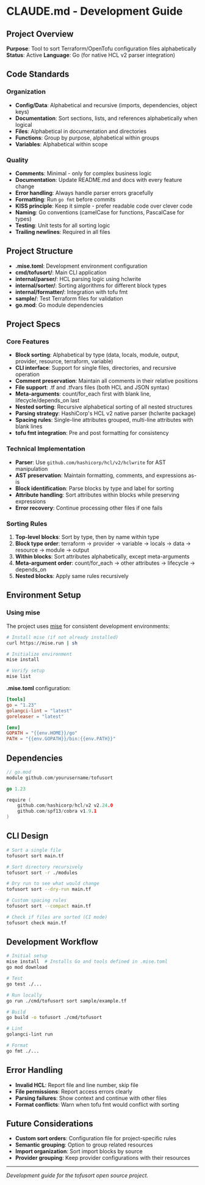 # CLAUDE.md - Development Guide

## Project Overview
**Purpose**: Tool to sort Terraform/OpenTofu configuration files alphabetically
**Status**: Active
**Language**: Go (for native HCL v2 parser integration)

## Code Standards

### Organization
- **Config/Data**: Alphabetical and recursive (imports, dependencies, object keys)
- **Documentation**: Sort sections, lists, and references alphabetically when logical
- **Files**: Alphabetical in documentation and directories
- **Functions**: Group by purpose, alphabetical within groups
- **Variables**: Alphabetical within scope

### Quality
- **Comments**: Minimal - only for complex business logic
- **Documentation**: Update README.md and docs with every feature change
- **Error handling**: Always handle parser errors gracefully
- **Formatting**: Run `go fmt` before commits
- **KISS principle**: Keep it simple - prefer readable code over clever code
- **Naming**: Go conventions (camelCase for functions, PascalCase for types)
- **Testing**: Unit tests for all sorting logic
- **Trailing newlines**: Required in all files

## Project Structure
- **.mise.toml**: Development environment configuration
- **cmd/tofusort/**: Main CLI application
- **internal/parser/**: HCL parsing logic using hclwrite
- **internal/sorter/**: Sorting algorithms for different block types
- **internal/formatter/**: Integration with tofu fmt
- **sample/**: Test Terraform files for validation
- **go.mod**: Go module dependencies

## Project Specs

### Core Features
- **Block sorting**: Alphabetical by type (data, locals, module, output, provider, resource, terraform, variable)
- **CLI interface**: Support for single files, directories, and recursive operation
- **Comment preservation**: Maintain all comments in their relative positions
- **File support**: .tf and .tfvars files (both HCL and JSON syntax)
- **Meta-arguments**: count/for_each first with blank line, lifecycle/depends_on last
- **Nested sorting**: Recursive alphabetical sorting of all nested structures
- **Parsing strategy**: HashiCorp's HCL v2 native parser (hclwrite package)
- **Spacing rules**: Single-line attributes grouped, multi-line attributes with blank lines
- **tofu fmt integration**: Pre and post formatting for consistency

### Technical Implementation
- **Parser**: Use `github.com/hashicorp/hcl/v2/hclwrite` for AST manipulation
- **AST preservation**: Maintain formatting, comments, and expressions as-is
- **Block identification**: Parse blocks by type and label for sorting
- **Attribute handling**: Sort attributes within blocks while preserving expressions
- **Error recovery**: Continue processing other files if one fails

### Sorting Rules
1. **Top-level blocks**: Sort by type, then by name within type
2. **Block type order**: terraform → provider → variable → locals → data → resource → module → output
3. **Within blocks**: Sort attributes alphabetically, except meta-arguments
4. **Meta-argument order**: count/for_each → other attributes → lifecycle → depends_on
5. **Nested blocks**: Apply same rules recursively

## Environment Setup

### Using mise
The project uses [mise](https://mise.jdx.dev/) for consistent development environments:

```bash
# Install mise (if not already installed)
curl https://mise.run | sh

# Initialize environment
mise install

# Verify setup
mise list
```

**.mise.toml** configuration:
```toml
[tools]
go = "1.23"
golangci-lint = "latest"
goreleaser = "latest"

[env]
GOPATH = "{{env.HOME}}/go"
PATH = "{{env.GOPATH}}/bin:{{env.PATH}}"
```

## Dependencies
```go
// go.mod
module github.com/yourusername/tofusort

go 1.23

require (
    github.com/hashicorp/hcl/v2 v2.24.0
    github.com/spf13/cobra v1.9.1
)
```

## CLI Design
```bash
# Sort a single file
tofusort sort main.tf

# Sort directory recursively
tofusort sort -r ./modules

# Dry run to see what would change
tofusort sort --dry-run main.tf

# Custom spacing rules
tofusort sort --compact main.tf

# Check if files are sorted (CI mode)
tofusort check main.tf
```

## Development Workflow
```bash
# Initial setup
mise install  # Installs Go and tools defined in .mise.toml
go mod download

# Test
go test ./...

# Run locally
go run ./cmd/tofusort sort sample/example.tf

# Build
go build -o tofusort ./cmd/tofusort

# Lint
golangci-lint run

# Format
go fmt ./...
```

## Error Handling
- **Invalid HCL**: Report file and line number, skip file
- **File permissions**: Report access errors clearly
- **Parsing failures**: Show context and continue with other files
- **Format conflicts**: Warn when tofu fmt would conflict with sorting

## Future Considerations
- **Custom sort orders**: Configuration file for project-specific rules
- **Semantic grouping**: Option to group related resources
- **Import organization**: Sort import blocks by source
- **Provider grouping**: Keep provider configurations with their resources

---
*Development guide for the tofusort open source project.*
